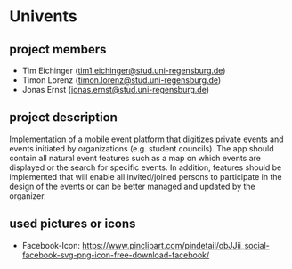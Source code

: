 # Univents
## project members
* Tim Eichinger (tim1.eichinger@stud.uni-regensburg.de)
* Timon Lorenz (timon.lorenz@stud.uni-regensburg.de)
* Jonas Ernst (jonas.ernst@stud.uni-regensburg.de)

## project description
Implementation of a mobile event platform that digitizes private events and events initiated by organizations (e.g. student councils). The app should contain all natural event features such as a map on which events are displayed or the search for specific events. In addition, features should be implemented that will enable all invited/joined persons to participate in the design of the events or can be better managed and updated by the organizer.

## used pictures or icons
* Facebook-Icon: https://www.pinclipart.com/pindetail/obJJii_social-facebook-svg-png-icon-free-download-facebook/
